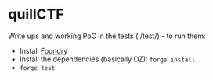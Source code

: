 # quillCTF

Write ups and working PoC in the tests (./test/) - to run them:
- Install [Foundry](https://book.getfoundry.sh/)
- Install the dependencies (basically OZ): `forge install`
- `forge test`
